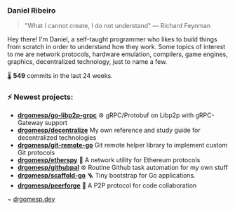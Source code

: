 ### Daniel Ribeiro
>  "What I cannot create, I do not understand" — Richard Feynman

Hey there! I'm Daniel, a self-taught programmer who likes to build things from scratch
in order to understand how they work. Some topics of interest to me are network
protocols, hardware emulation, compilers, game engines, graphics, decentralized 
technology, just to name a few.

🌡️ **549** commits in the last 24 weeks.

### ⚡ Newest projects:

- **[drgomesp/go-libp2p-grpc](https://github.com/drgomesp/go-libp2p-grpc)** ⚙ gRPC/Protobuf on Libp2p with gRPC-Gateway support<br/>
- **[drgomesp/decentralize](https://github.com/drgomesp/decentralize)** My own reference and study guide for decentralized technologies<br/>
- **[drgomesp/git-remote-go](https://github.com/drgomesp/git-remote-go)** Git remote helper library to implement custom Git protocols<br/>
- **[drgomesp/etherspy](https://github.com/drgomesp/etherspy)** 🧪 A network utility for Ethereum protocols<br/>
- **[drgomesp/githubpal](https://github.com/drgomesp/githubpal)** :gear: Routine Github task automation for my own stuff<br/>
- **[drgomesp/scaffold-go](https://github.com/drgomesp/scaffold-go)** 🪜 Tiny bootstrap for Go applications.<br/>
- **[drgomesp/peerforge](https://github.com/drgomesp/peerforge)** 📡 A P2P protocol for code collaboration<br/>

~ [drgomesp.dev][2]

[2]: https://drgomesp.dev
